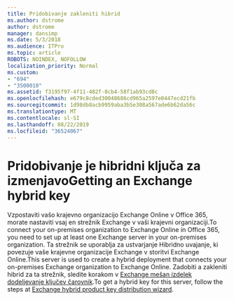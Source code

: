 ```yaml
---
title: Pridobivanje zakleniti hibrid
ms.author: dstrome
author: dstrome
manager: dansimp
ms.date: 5/3/2018
ms.audience: ITPro
ms.topic: article
ROBOTS: NOINDEX, NOFOLLOW
localization_priority: Normal
ms.custom:
- "694"
- "3500010"
ms.assetid: f3195f97-4f11-482f-8cb4-58f1ab93cd8c
ms.openlocfilehash: e679c8cded30048686cd965a2597e0447ecd21fb
ms.sourcegitcommit: 1d98db8acb9959aba3b5e308a567ade6b62da56c
ms.translationtype: MT
ms.contentlocale: sl-SI
ms.lasthandoff: 08/22/2019
ms.locfileid: "36524067"
---
```

# <a name="getting-an-exchange-hybrid-key"></a><span data-ttu-id="530d3-102">Pridobivanje je hibridni ključa za izmenjavo</span><span class="sxs-lookup"><span data-stu-id="530d3-102">Getting an Exchange hybrid key</span></span>

<span data-ttu-id="530d3-103">Vzpostaviti vašo krajevno organizacijo Exchange Online v Office 365, morate nastaviti vsaj en strežnik Exchange v vaši krajevni organizaciji.</span><span class="sxs-lookup"><span data-stu-id="530d3-103">To connect your on-premises organization to Exchange Online in Office 365, you need to set up at least one Exchange server in your on-premises organization.</span></span> <span data-ttu-id="530d3-104">Ta strežnik se uporablja za ustvarjanje Hibridno uvajanje, ki povezuje vaše krajevne organizacije Exchange v storitvi Exchange Online.</span><span class="sxs-lookup"><span data-stu-id="530d3-104">This server is used to create a hybrid deployment that connects your on-premises Exchange organization to Exchange Online.</span></span> <span data-ttu-id="530d3-105">Zadobiti a zakleniti hibrid za ta strežnik, sledite korakom v [Exchange mešan izdelek dodeljevanje ključev čarovnik](https://aka.ms/hybridkey).</span><span class="sxs-lookup"><span data-stu-id="530d3-105">To get a hybrid key for this server, follow the steps at [Exchange hybrid product key distribution wizard](https://aka.ms/hybridkey).</span></span>
  